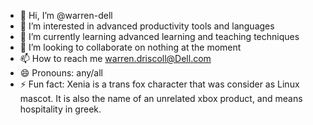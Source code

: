 - 👋 Hi, I’m @warren-dell
- 👀 I’m interested in advanced productivity tools and languages
- 🌱 I’m currently learning advanced learning and teaching techniques
- 💞️ I’m looking to collaborate on nothing at the moment
- 📫 How to reach me warren.driscoll@Dell.com
- 😄 Pronouns: any/all
- ⚡ Fun fact: Xenia is a trans fox character that was consider as Linux mascot. It is also the name of an unrelated xbox product, and means hospitality in greek.

